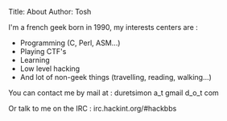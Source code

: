 Title: About
Author: Tosh

I'm a french geek born in 1990, my interests centers are :

- Programming (C, Perl, ASM...)
- Playing CTF's
- Learning
- Low level hacking
- And lot of non-geek things (travelling, reading, walking...)

You can contact me by mail at : duretsimon a_t gmail d_o_t com

Or talk to me on the IRC : irc.hackint.org/#hackbbs

